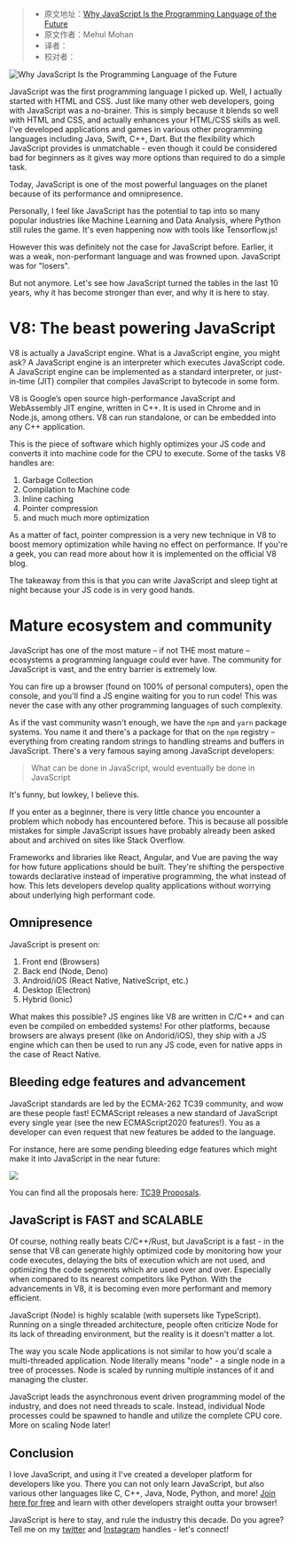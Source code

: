 > * 原文地址：[Why JavaScript Is the Programming Language of the Future](https://www.freecodecamp.org/news/future-of-javascript/)
> * 原文作者：Mehul Mohan
> * 译者：
> * 校对者：

![Why JavaScript Is the Programming Language of the Future](https://www.freecodecamp.org/news/content/images/size/w2000/2020/04/jsposter.jpg)

JavaScript was the first programming language I picked up. Well, I actually started with HTML and CSS. Just like many other web developers, going with JavaScript was a no-brainer. This is simply because it blends so well with HTML and CSS, and actually enhances your HTML/CSS skills as well. I've developed applications and games in various other programming languages including Java, Swift, C++, Dart. But the flexibility which JavaScript provides is unmatchable - even though it could be considered bad for beginners as it gives way more options than required to do a simple task.

Today, JavaScript is one of the most powerful languages on the planet because of its performance and omnipresence.

Personally, I feel like JavaScript has the potential to tap into so many popular industries like Machine Learning and Data Analysis, where Python still rules the game. It's even happening now with tools like Tensorflow.js!

However this was definitely not the case for JavaScript before. Earlier, it was a weak, non-performant language and was frowned upon. JavaScript was for "losers".

But not anymore. Let's see how JavaScript turned the tables in the last 10 years, why it has become stronger than ever, and why it is here to stay.

# V8: The beast powering JavaScript

V8 is actually a JavaScript engine. What is a JavaScript engine, you might ask? A JavaScript engine is an interpreter which executes JavaScript code. A JavaScript engine can be implemented as a standard interpreter, or just-in-time (JIT) compiler that compiles JavaScript to bytecode in some form.

V8 is Google’s open source high-performance JavaScript and WebAssembly JIT engine, written in C++. It is used in Chrome and in Node.js, among others. V8 can run standalone, or can be embedded into any C++ application.

This is the piece of software which highly optimizes your JS code and converts it into machine code for the CPU to execute. Some of the tasks V8 handles are:

1.  Garbage Collection
2.  Compilation to Machine code
3.  Inline caching
4.  Pointer compression
5.  and much much more optimization

As a matter of fact, pointer compression is a very new technique in V8 to boost memory optimization while having no effect on performance. If you're a geek, you can read more about how it is implemented on the official V8 blog.

The takeaway from this is that you can write JavaScript and sleep tight at night because your JS code is in very good hands.

# Mature ecosystem and community

JavaScript has one of the most mature – if not THE most mature – ecosystems a programming language could ever have. The community for JavaScript is vast, and the entry barrier is extremely low.

You can fire up a browser (found on 100% of personal computers), open the console, and you'll find a JS engine waiting for you to run code! This was never the case with any other programming languages of such complexity.

As if the vast community wasn't enough, we have the  `npm`  and  `yarn`  package systems. You name it and there's a package for that on the  `npm`  registry – everything from creating random strings to handling streams and buffers in JavaScript. There's a very famous saying among JavaScript developers:

> What can be done in JavaScript, would eventually be done in JavaScript

It's funny, but lowkey, I believe this.

If you enter as a beginner, there is very little chance you encounter a problem which nobody has encountered before. This is because all possible mistakes for simple JavaScript issues have probably already been asked about and archived on sites like Stack Overflow.

Frameworks and libraries like React, Angular, and Vue are paving the way for how future applications should be built. They're shifting the perspective towards declarative instead of imperative programming, the what instead of how. This lets developers develop quality applications without worrying about underlying high performant code.

## Omnipresence

JavaScript is present on:

1.  Front end (Browsers)
2.  Back end (Node, Deno)
3.  Android/iOS (React Native, NativeScript, etc.)
4.  Desktop (Electron)
5.  Hybrid (Ionic)

What makes this possible? JS engines like V8 are written in C/C++ and can even be compiled on embedded systems! For other platforms, because browsers are always present (like on Andorid/iOS), they ship with a JS engine which can then be used to run any JS code, even for native apps in the case of React Native.

## Bleeding edge features and advancement

JavaScript standards are led by the ECMA-262 TC39 community, and wow are these people fast! ECMAScript releases a new standard of JavaScript every single year (see the new ECMAScript2020 features!). You as a developer can even request that new features be added to the language.

For instance, here are some pending bleeding edge features which might make it into JavaScript in the near future:

![](https://www.freecodecamp.org/news/content/images/2020/04/Screenshot-2020-04-04-at-10.03.59-PM.png)

You can find all the proposals here:  [TC39 Proposals][1].

## JavaScript is FAST and SCALABLE

Of course, nothing really beats C/C++/Rust, but JavaScript is a fast - in the sense that V8 can generate highly optimized code by monitoring how your code executes, delaying the bits of execution which are not used, and optimizing the code segments which are used over and over. Especially when compared to its nearest competitors like Python. With the advancements in V8, it is becoming even more performant and memory efficient.

JavaScript (Node) is highly scalable (with supersets like TypeScript). Running on a single threaded architecture, people often criticize Node for its lack of threading environment, but the reality is it doesn't matter a lot.

The way you scale Node applications is not similar to how you'd scale a multi-threaded application. Node literally means "node" - a single node in a tree of processes. Node is scaled by running multiple instances of it and managing the cluster.

JavaScript leads the asynchronous event driven programming model of the industry, and does not need threads to scale. Instead, individual Node processes could be spawned to handle and utilize the complete CPU core. More on scaling Node later!

## Conclusion

I love JavaScript, and using it I've created a developer platform for developers like you. There you can not only learn JavaScript, but also various other languages like C, C++, Java, Node, Python, and more!  [Join here for free][2]  and learn with other developers straight outta your browser!

JavaScript is here to stay, and rule the industry this decade. Do you agree? Tell me on my  [twitter][3]  and  [Instagram][4]  handles - let's connect!

[1]: https://github.com/tc39/proposals
[2]: https://codedamn.com/
[3]: https://twitter.com/mehulmpt
[4]: https://instagram.com/mehulmpt
